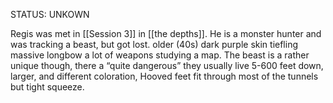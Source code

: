 STATUS: UNKOWN

Regis was met in [[Session 3]] in [[the depths]]. He is a monster hunter and was tracking a beast, but got lost. older (40s) dark purple skin tiefling massive longbow a lot of weapons studying a map. The beast is a rather unique though, there a “quite dangerous” they usually live 5-600 feet down, larger, and different coloration, Hooved feet fit through most of the tunnels but tight squeeze.